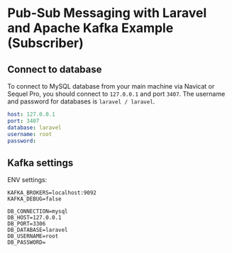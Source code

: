 # Pub-Sub Messaging with Laravel and Apache Kafka Example (Subscriber)

## Connect to database

To connect to MySQL database from your main machine via Navicat or Sequel Pro, you should connect to `127.0.0.1` and port `3407`. The username and password for databases is `laravel / laravel`.

```yml
host: 127.0.0.1
port: 3407
database: laravel
username: root
password: 
```

## Kafka settings

ENV settings:
```
KAFKA_BROKERS=localhost:9092
KAFKA_DEBUG=false

DB_CONNECTION=mysql
DB_HOST=127.0.0.1
DB_PORT=3306
DB_DATABASE=laravel
DB_USERNAME=root
DB_PASSWORD=
```
